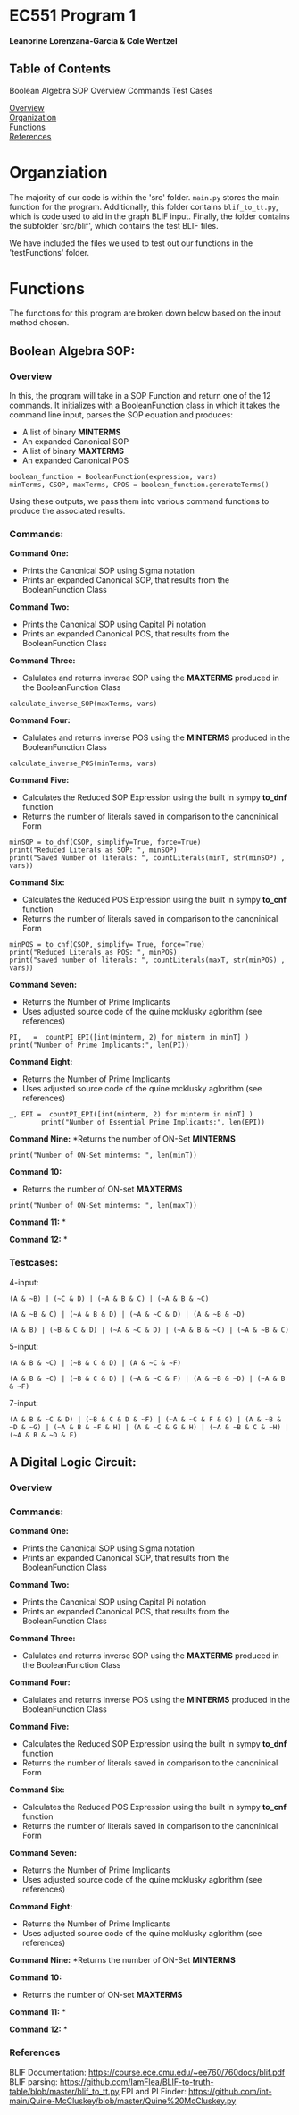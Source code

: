 # EC551 Program 1
#### Leanorine Lorenzana-Garcia & Cole Wentzel

## Table of Contents 
Boolean Algebra SOP
    Overview
    Commands
    Test Cases
    
    
[Overview](#Overview)  
[Organization](#Organization)  
[Functions](#Functions)  
[References](#References)  

# Organziation  
The majority of our code is within the 'src' folder.
``main.py`` stores the main function for the program. Additionally, this folder contains ``blif_to_tt.py``, which is code used to aid in the graph BLIF input. Finally, the folder contains the subfolder 'src/blif', which contains the test BLIF files.

We have included the files we used to test out our functions in the 'testFunctions' folder. 

# Functions  
The functions for this program are broken down below based on the input method chosen.

## Boolean Algebra SOP: 
### Overview 
In this, the program will take in a SOP Function and return one of the 12 commands. It initializes with a BooleanFunction class in which it takes the command line input, parses the SOP equation and produces:
* A list of binary **MINTERMS**
* An expanded Canonical SOP
* A list of binary **MAXTERMS**
* An expanded Canonical POS

```
boolean_function = BooleanFunction(expression, vars)
minTerms, CSOP, maxTerms, CPOS = boolean_function.generateTerms()
```
Using these outputs, we pass them into various command functions to produce the associated results.      

### Commands: 
**Command One:**
* Prints the Canonical SOP using Sigma notation
* Prints an expanded Canonical SOP, that results from the BooleanFunction Class   

**Command Two:**
* Prints the Canonical SOP using Capital Pi notation
* Prints an expanded Canonical POS, that results from the BooleanFunction Class

**Command Three:**
* Calulates and returns inverse SOP using the **MAXTERMS** produced in the BooleanFunction Class
```
calculate_inverse_SOP(maxTerms, vars)
```

**Command Four:**
* Calulates and returns inverse POS using the **MINTERMS** produced in the BooleanFunction Class
```
calculate_inverse_POS(minTerms, vars)
```

**Command Five:**
* Calculates the Reduced SOP Expression using the built in sympy **to_dnf** function
* Returns the number of literals saved in comparison to the canoninical Form
```
minSOP = to_dnf(CSOP, simplify=True, force=True)
print("Reduced Literals as SOP: ", minSOP)
print("Saved Number of literals: ", countLiterals(minT, str(minSOP) , vars))
```

**Command Six:**
* Calculates the Reduced POS Expression using the built in sympy **to_cnf** function
* Returns the number of literals saved in comparison to the canoninical Form
```
minPOS = to_cnf(CSOP, simplify= True, force=True)
print("Reduced Literals as POS: ", minPOS)
print("saved number of literals: ", countLiterals(maxT, str(minPOS) , vars))
```
**Command Seven:**
* Returns the Number of Prime Implicants
* Uses adjusted source code of the quine mcklusky aglorithm (see references)

```
PI, _ =  countPI_EPI([int(minterm, 2) for minterm in minT] )
print("Number of Prime Implicants:", len(PI))
```
**Command Eight:**
* Returns the Number of Prime Implicants
* Uses adjusted source code of the quine mcklusky aglorithm (see references)
```
_, EPI =  countPI_EPI([int(minterm, 2) for minterm in minT] )
        print("Number of Essential Prime Implicants:", len(EPI))
```
**Command Nine:**
*Returns the number of ON-Set **MINTERMS** 
```
print("Number of ON-Set minterms: ", len(minT))
```

**Command 10:**
* Returns the number of ON-set **MAXTERMS**
```
print("Number of ON-Set minterms: ", len(maxT))
```
**Command 11:** 
* 

**Command 12:**
* 

### Testcases: 
4-input: 
    
    (A & ~B) | (~C & D) | (~A & B & C) | (~A & B & ~C)
    
    (A & ~B & C) | (~A & B & D) | (~A & ~C & D) | (A & ~B & ~D)
    
    (A & B) | (~B & C & D) | (~A & ~C & D) | (~A & B & ~C) | (~A & ~B & C)

5-input:
    
    (A & B & ~C) | (~B & C & D) | (A & ~C & ~F)
    
    (A & B & ~C) | (~B & C & D) | (~A & ~C & F) | (A & ~B & ~D) | (~A & B & ~F)
    
    
7-input: 

    (A & B & ~C & D) | (~B & C & D & ~F) | (~A & ~C & F & G) | (A & ~B & ~D & ~G) | (~A & B & ~F & H) | (A & ~C & G & H) | (~A & ~B & C & ~H) | (~A & B & ~D & F)

###
## A Digital Logic Circuit: 
### Overview


### Commands: 
**Command One:**
* Prints the Canonical SOP using Sigma notation
* Prints an expanded Canonical SOP, that results from the BooleanFunction Class   

**Command Two:**
* Prints the Canonical SOP using Capital Pi notation
* Prints an expanded Canonical POS, that results from the BooleanFunction Class

**Command Three:**
* Calulates and returns inverse SOP using the **MAXTERMS** produced in the BooleanFunction Class


**Command Four:**
* Calulates and returns inverse POS using the **MINTERMS** produced in the BooleanFunction Class


**Command Five:**
* Calculates the Reduced SOP Expression using the built in sympy **to_dnf** function
* Returns the number of literals saved in comparison to the canoninical Form


**Command Six:**
* Calculates the Reduced POS Expression using the built in sympy **to_cnf** function
* Returns the number of literals saved in comparison to the canoninical Form

**Command Seven:**
* Returns the Number of Prime Implicants
* Uses adjusted source code of the quine mcklusky aglorithm (see references)


**Command Eight:**
* Returns the Number of Prime Implicants
* Uses adjusted source code of the quine mcklusky aglorithm (see references)

**Command Nine:**
*Returns the number of ON-Set **MINTERMS** 

**Command 10:**
* Returns the number of ON-set **MAXTERMS**

**Command 11:** 
* 

**Command 12:**
* 



### 
### References  
BLIF Documentation: https://course.ece.cmu.edu/~ee760/760docs/blif.pdf  
BLIF parsing: https://github.com/IamFlea/BLIF-to-truth-table/blob/master/blif_to_tt.py
EPI and PI Finder: https://github.com/int-main/Quine-McCluskey/blob/master/Quine%20McCluskey.py 
